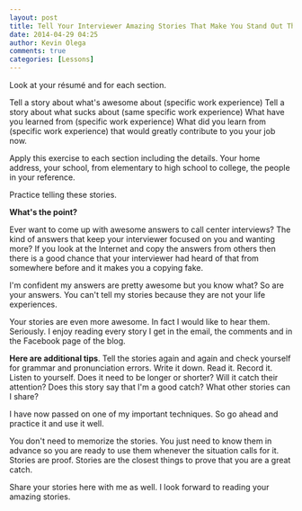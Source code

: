 ```yaml
---
layout: post
title: Tell Your Interviewer Amazing Stories That Make You Stand Out This Resume Exercise Teaches You How
date: 2014-04-29 04:25
author: Kevin Olega
comments: true
categories: [Lessons]
---
```

Look at your résumé and for each section.

Tell a story about what's awesome about (specific work experience)
Tell a story about what sucks about (same specific work experience)
What have you learned from (specific work experience)
What did you learn from (specific work experience) that would greatly contribute to you your job now.

Apply this exercise to each section including the details. Your home address, your school, from elementary to high school to college, the people in your reference.

Practice telling these stories.

<strong>What's the point?</strong>

Ever want to come up with awesome answers to call center interviews? The kind of answers that keep your interviewer focused on you and wanting more? If you look at the Internet and copy the answers from others then there is a good chance that your interviewer had heard of that from somewhere before and it makes you a copying fake.

I'm confident my answers are pretty awesome but you know what? So are your answers. You can't tell my stories because they are not your life experiences.

Your stories are even more awesome. In fact I would like to hear them. Seriously. I enjoy reading every story I get in the email, the comments and in the Facebook page of the blog.

<strong>Here are additional tips</strong>.
Tell the stories again and again and check yourself for grammar and pronunciation errors.
Write it down.
Read it.
Record it.
Listen to yourself.
Does it need to be longer or shorter?
Will it catch their attention?
Does this story say that I'm a good catch?
What other stories can I share?

I have now passed on one of my important techniques. So go ahead and practice it and use it well.

You don't need to memorize the stories. You just need to know them in advance so you are ready to use them whenever the situation calls for it. Stories are proof. Stories are the closest things to prove that you are a great catch.

Share your stories here with me as well. I look forward to reading your amazing stories.
